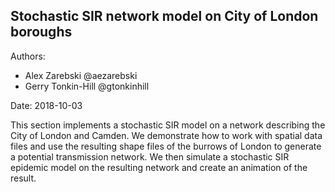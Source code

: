 ## Stochastic SIR network model on City of London boroughs

Authors:
- Alex Zarebski @aezarebski
- Gerry Tonkin-Hill @gtonkinhill

Date: 2018-10-03

This section implements a stochastic SIR model on a network describing the City of London and Camden. We demonstrate how to work with spatial data files and use the resulting shape files of the burrows of London to generate a potential transmission network. We then simulate a stochastic SIR epidemic model on the resulting network and create an animation of the result.